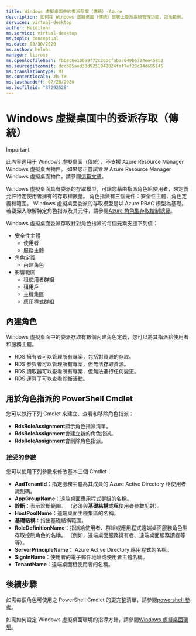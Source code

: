 ```yaml
---
title: Windows 虛擬桌面中的委派存取（傳統）-Azure
description: 如何在 Windows 虛擬桌面（傳統）部署上委派系統管理功能，包括範例。
services: virtual-desktop
author: Heidilohr
ms.service: virtual-desktop
ms.topic: conceptual
ms.date: 03/30/2020
ms.author: helohr
manager: lizross
ms.openlocfilehash: fbb8c6e100a9f72c20bcfaba7049b6724ee458b2
ms.sourcegitcommit: dccb85aed33d9251048024faf7ef23c94d695145
ms.translationtype: MT
ms.contentlocale: zh-TW
ms.lasthandoff: 07/28/2020
ms.locfileid: "87292528"
---
```

# <a name="delegated-access-in-windows-virtual-desktop-classic"></a>Windows 虛擬桌面中的委派存取（傳統）

>[!IMPORTANT]
>此內容適用于 Windows 虛擬桌面（傳統），不支援 Azure Resource Manager Windows 虛擬桌面物件。 如果您正嘗試管理 Azure Resource Manager Windows 虛擬桌面物件，請參閱[這篇文章](../delegated-access-virtual-desktop.md)。

Windows 虛擬桌面具有委派的存取模型，可讓您藉由指派角色給使用者，來定義允許特定使用者擁有的存取權數量。 角色指派有三個元件：安全性主體、角色定義和範圍。 Windows 虛擬桌面委派的存取模型是以 Azure RBAC 模型為基礎。 若要深入瞭解特定角色指派及其元件，請參閱[Azure 角色型存取控制總覽](../../role-based-access-control/built-in-roles.md)。

Windows 虛擬桌面委派存取針對角色指派的每個元素支援下列值：

* 安全性主體
    * 使用者
    * 服務主體
* 角色定義
    * 內建角色
* 影響範圍
    * 租使用者群組
    * 租用戶
    * 主機集區
    * 應用程式群組

## <a name="built-in-roles"></a>內建角色

Windows 虛擬桌面中的委派存取有數個內建角色定義，您可以將其指派給使用者和服務主體。

* RDS 擁有者可以管理所有專案，包括對資源的存取。
* RDS 參與者可以管理所有專案，但無法存取資源。
* RDS 讀取器可以查看所有專案，但無法進行任何變更。
* RDS 運算子可以查看診斷活動。

## <a name="powershell-cmdlets-for-role-assignments"></a>用於角色指派的 PowerShell Cmdlet

您可以執行下列 Cmdlet 來建立、查看和移除角色指派：

* **RdsRoleAssignment**顯示角色指派清單。
* **RdsRoleAssignment**會建立新的角色指派。
* **RdsRoleAssignment**會刪除角色指派。

### <a name="accepted-parameters"></a>接受的參數

您可以使用下列參數來修改基本三個 Cmdlet：

* **AadTenantId**：指定服務主體為其成員的 Azure Active Directory 租使用者識別碼。
* **AppGroupName**：遠端桌面應用程式群組的名稱。
* **診斷**：表示診斷範圍。 （必須與**基礎結構**或**租**使用者參數配對）。
* **HostPoolName**：遠端桌面主機集區的名稱。
* **基礎結構**：指出基礎結構範圍。
* **RoleDefinitionName**：指派給使用者、群組或應用程式遠端桌面服務角色型存取控制角色的名稱。 （例如，遠端桌面服務擁有者、遠端桌面服務讀者等等）。
* **ServerPrincipleName**： Azure Active Directory 應用程式的名稱。
* **SignInName**：使用者的電子郵件地址或使用者主體名稱。
* **TenantName**：遠端桌面租使用者的名稱。

## <a name="next-steps"></a>後續步驟

如需每個角色可使用之 PowerShell Cmdlet 的更完整清單，請參閱[powershell 參考](/powershell/windows-virtual-desktop/overview)。

如需如何設定 Windows 虛擬桌面環境的指導方針，請參閱[Windows 虛擬桌面環境](environment-setup-2019.md)。
